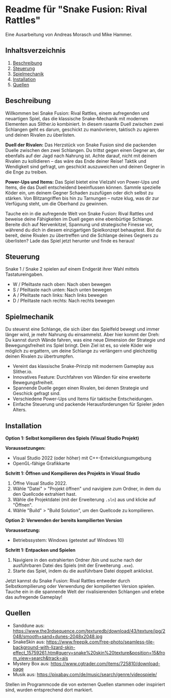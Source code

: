 # Readme für "Snake Fusion: Rival Rattles"
Eine Ausarbeitung von Andreas Morasch und Mike Hammer.

## Inhaltsverzeichnis
1. [Beschreibung](#beschreibung)
2. [Steuerung](#steuerung)
3. [Spielmechanik](#spielmechanik)
4. [Installation](#installation)
5. [Quellen](#quellen) 

## Beschreibung
Willkommen bei Snake Fusion: Rival Rattles, einem aufregenden und neuartigen Spiel, das die klassische Snake-Mechanik mit modernen Elementen aus Slither.io kombiniert. In diesem rasante Duell zwischen zwei Schlangen geht es darum, geschickt zu manövrieren, taktisch zu agieren und deinen Rivalen zu überlisten.

**Duell der Rivalen:**
Das Herzstück von Snake Fusion sind die packenden Duelle zwischen den zwei Schlangen. Du trittst gegen einen Gegner an, der ebenfalls auf der Jagd nach Nahrung ist. Achte darauf, nicht mit deinem Rivalen zu kollidieren – das wäre das Ende deiner Reise! Taktik und Wendigkeit sind gefragt, um geschickt auszuweichen und deinen Gegner in die Enge zu treiben.

**Power-Ups und Items:**
Das Spiel bietet eine Vielzahl von Power-Ups und Items, die das Duell entscheidend beeinflussen können. Sammle spezielle Köder ein, um deinem Gegner Schaden zuzufügen oder dich selbst zu stärken. Von Blitzangriffen bis hin zu Tarnungen – nutze klug, was dir zur Verfügung steht, um die Oberhand zu gewinnen.

Tauche ein in die aufregende Welt von Snake Fusion: Rival Rattles und beweise deine Fähigkeiten im Duell gegen eine ebenbürtige Schlange. Bereite dich auf Nervenkitzel, Spannung und strategische Finesse vor, während du dich in diesem einzigartigen Spielkonzept behauptest. Bist du bereit, deine Rivalen zu übertreffen und die Schlange deines Gegners zu überlisten? Lade das Spiel jetzt herunter und finde es heraus!

## Steuerung
Snake 1 / Snake 2 spielen auf einem Endgerät ihrer Wahl mittels Tastatureingaben.
- W / Pfeiltaste nach oben: Nach oben bewegen
- S / Pfeiltaste nach unten: Nach unten bewegen
- A / Pfeiltaste nach links: Nach links bewegen
- D / Pfeiltaste nach rechts: Nach rechts bewegen

## Spielmechanik
Du steuerst eine Schlange, die sich über das Spielfeld bewegt und immer länger wird, je mehr Nahrung du einsammelst. Aber hier kommt der Dreh: Du kannst durch Wände fahren, was eine neue Dimension der Strategie und Bewegungsfreiheit ins Spiel bringt. Dein Ziel ist es, so viele Köder wie möglich zu ergattern, um deine Schlange zu verlängern und gleichzeitig deinen Rivalen zu übertrumpfen.

- Vereint das klassische Snake-Prinzip mit modernem Gameplay aus Slither.io.
- Innovatives Feature: Durchfahren von Wänden für eine erweiterte Bewegungsfreiheit.
- Spannende Duelle gegen einen Rivalen, bei denen Strategie und Geschick gefragt sind.
- Verschiedene Power-Ups und Items für taktische Entscheidungen.
- Einfache Steuerung und packende Herausforderungen für Spieler jeden Alters.

## Installation
**Option 1: Selbst kompilieren des Spiels (Visual Studio Projekt)**

**Voraussetzungen:**
- Visual Studio 2022 (oder höher) mit C++-Entwicklungsumgebung
- OpenGL-fähige Grafikkarte

**Schritt 1: Öffnen und Kompilieren des Projekts in Visual Studio**
1. Öffne Visual Studio 2022.
2. Wähle "Datei" > "Projekt öffnen" und navigiere zum Ordner, in dem du den Quellcode extrahiert hast.
3. Wähle die Projektdatei (mit der Erweiterung `.sln`) aus und klicke auf "Öffnen".
4. Wähle "Build" > "Build Solution", um den Quellcode zu kompilieren.

**Option 2: Verwenden der bereits kompilierten Version**

**Voraussetzung:**
- Betriebssystem: Windows (getestet auf Windows 10)

**Schritt 1: Entpacken und Spielen**
1. Navigiere in den extrahierten Ordner /bin und suche nach der ausführbaren Datei des Spiels (mit der Erweiterung `.exe`).
2. Starte das Spiel, indem du die ausführbare Datei doppelt anklickst.

Jetzt kannst du Snake Fusion: Rival Rattles entweder durch Selbstkompilierung oder Verwendung der kompilierten Version spielen. Tauche ein in die spannende Welt der rivalisierenden Schlangen und erlebe das aufregende Gameplay!

## Quellen
- Sanddune aus:       https://www.the3rdsequence.com/texturedb/download/43/texture/jpg/2048/smooth+sand+dunes-2048x2048.jpg
- SnakeSkin aus:      https://www.freepik.com/free-photo/seamless-tile-background-with-lizard-skin-effect_15759261.htm#query=snake%20skin%20texture&position=15&from_view=search&track=ais
- Mystery Box aus:    https://www.cgtrader.com/items/725810/download-page
- Musik aus:          https://pixabay.com/de/music/search/genre/videospiele/

Stellen im Programmcode die von externen Quellen stammen oder inspiriert sind, wurden entsprechend dort markiert.
